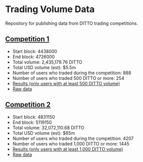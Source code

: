 # Trading Volume Data

Repository for publishing data from DITTO trading competitions.

## [Competition 1](competition_1/results.csv)

- Start block: 4438000
- End block: 4726000
- Total volume: 2,435,179.76 DITTO
- Total USD volume (est): $5.5m
- Number of users who traded during the competition: 888
- Number of users who traded 500 DITTO or more: 254
- [Results (only users with at least 500 DITTO volume)](competition_1/results.csv)
- [Raw data](competition_1/raw/)

## [Competition 2](competition2/results.csv)

- Start block: 4831150
- End block: 5119150
- Total volume: 32,072,110.68 DITTO
- Total USD volume (est): $65m
- Number of users who traded during the competition: 4207
- Number of users who traded 1,000 DITTO or more: 1445
- [Results (only users with at least 1,000 DITTO volume)](competition_2/results.csv)
- [Raw data](competition_2/raw/)
